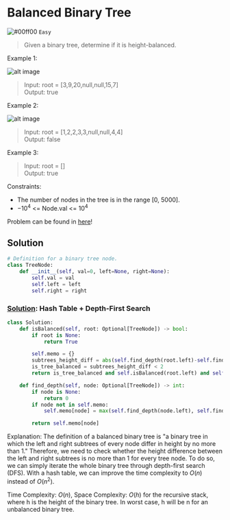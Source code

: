 # Balanced Binary Tree
![#00ff00](https://placehold.co/1x1/00ff00/00ff00.png) `Easy`

> Given a binary tree, determine if it is height-balanced.

Example 1:

![alt image](https://assets.leetcode.com/uploads/2020/10/06/balance_1.jpg)

> Input: root = [3,9,20,null,null,15,7]\
Output: true

Example 2:

![alt image](https://assets.leetcode.com/uploads/2020/10/06/balance_2.jpg)

> Input: root = [1,2,2,3,3,null,null,4,4]\
Output: false

Example 3:
> Input: root = []\
Output: true
 

Constraints:
- The number of nodes in the tree is in the range [0, 5000].
- $-10^4$ <= Node.val <= $10^4$

Problem can be found in [here](https://leetcode.com/problems/balanced-binary-tree)!

## Solution
```python
# Definition for a binary tree node.
class TreeNode:
    def __init__(self, val=0, left=None, right=None):
        self.val = val
        self.left = left
        self.right = right
```

### [Solution](/Binary%20Tree/110-BalancedBinaryTree/solution.py): Hash Table + Depth-First Search

```python
class Solution:
    def isBalanced(self, root: Optional[TreeNode]) -> bool:
        if root is None:
            return True

        self.memo = {}
        subtrees_height_diff = abs(self.find_depth(root.left)-self.find_depth(root.right))
        is_tree_balanced = subtrees_height_diff < 2
        return is_tree_balanced and self.isBalanced(root.left) and self.isBalanced(root.right)

    def find_depth(self, node: Optional[TreeNode]) -> int:
        if node is None:
            return 0
        if node not in self.memo:
            self.memo[node] = max(self.find_depth(node.left), self.find_depth(node.right)) + 1

        return self.memo[node]
```

Explanation: The definition of a balanced binary tree is "a binary tree in which the left and right subtrees of every node differ in height by no more than 1." Therefore, we need to check whether the height difference between the left and right subtrees is no more than 1 for every tree node. To do so, we can simply iterate the whole binary tree through depth-first search (DFS). With a hash table, we can improve the time complexity to $O(n)$ instead of $O(n^2)$.

Time Complexity: $O(n)$, Space Complexity: $O(h)$ for the recursive stack, where h is the height of the binary tree. In worst case, h will be n for an unbalanced binary tree.
